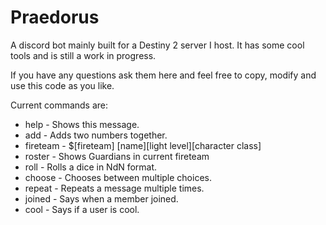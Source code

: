 # Praedorus
A discord bot mainly built for a Destiny 2 server I host. It has some cool tools and is still a work in progress.

If you have any questions ask them here and feel free to copy, modify and use this code as you like. 

Current commands are:
  * help -    Shows this message.
  * add -     Adds two numbers together.
  * fireteam - $[fireteam] [name][light level][character class]
  * roster -   Shows Guardians in current fireteam
  * roll -    Rolls a dice in NdN format.
  * choose -  Chooses between multiple choices.
  * repeat -  Repeats a message multiple times.
  * joined -  Says when a member joined.
  * cool -    Says if a user is cool.

